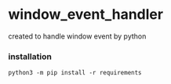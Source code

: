 # window_event_handler

created to handle window event by python

### installation

```
python3 -m pip install -r requirements
```
